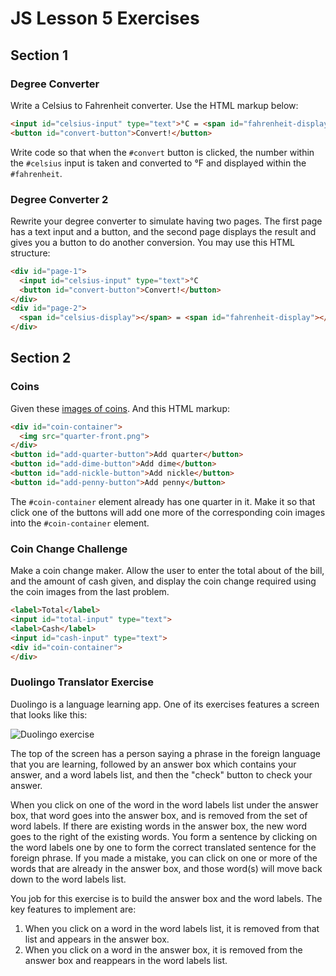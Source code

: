 # JS Lesson 5 Exercises

## Section 1

### Degree Converter

Write a Celsius to Fahrenheit converter. Use the HTML markup below:

```html
<input id="celsius-input" type="text">°C = <span id="fahrenheit-display"></span>°F
<button id="convert-button">Convert!</button>
```

Write code so that when the `#convert` button is clicked, the number
within the `#celsius` input is taken and converted to °F and displayed
within the `#fahrenheit`.

### Degree Converter 2

Rewrite your degree converter to simulate having two pages. The first page
has a text input and a button, and the second page displays the result
and gives you a button to do another conversion. You may use this HTML
structure:

```html
<div id="page-1">
  <input id="celsius-input" type="text">°C
  <button id="convert-button">Convert!</button>
</div>
<div id="page-2">
  <span id="celsius-display"></span> = <span id="fahrenheit-display"></span>°F
</div>
```

## Section 2

### Coins

Given these [images of coins](https://airportyh.github.io/begin-to-code/lessons/javascript/lesson-5/coins.zip). And this HTML markup:

```html
<div id="coin-container">
  <img src="quarter-front.png">
</div>
<button id="add-quarter-button">Add quarter</button>
<button id="add-dime-button">Add dime</button>
<button id="add-nickle-button">Add nickle</button>
<button id="add-penny-button">Add penny</button>
```

The `#coin-container` element already has one quarter in it. Make it so
that click one of the buttons will add one more of the corresponding coin
images into the `#coin-container` element.

### Coin Change Challenge

Make a coin change maker. Allow the user to enter the total about of the bill,
and the amount of cash given, and display the coin change required using the
coin images from the last problem.

```html
<label>Total</label>
<input id="total-input" type="text">
<label>Cash</label>
<input id="cash-input" type="text">
<div id="coin-container">
</div>
```

### Duolingo Translator Exercise

Duolingo is a language learning app. One of its exercises features a
screen that looks like this:

![Duolingo exercise](https://airportyh.github.io/begin-to-code/lessons/javascript/lesson-5/images/duolingo.PNG)

The top of the screen has a person saying a phrase in the foreign language
that you are learning, followed by an answer box which contains your answer,
and a word labels list, and then the "check" button to check your answer.

When you click on one of the word in the word labels list under the answer box,
that word goes into the answer box, and is removed from the set of word labels.
If there are existing words in the answer box, the new word goes to the
right of the existing words. You form a sentence by clicking
on the word labels one by one to form the correct translated sentence for
the foreign phrase. If you made a mistake, you can click on one or more
of the words that are already in the answer box, and those word(s) will
move back down to the word labels list.

You job for this exercise is to build the answer box and the word labels.
The key features to implement are:

1. When you click on a word in the word labels list, it is removed from that
list and appears in the answer box.
2. When you click on a word in the answer box, it is removed from the answer
box and reappears in the word labels list.
